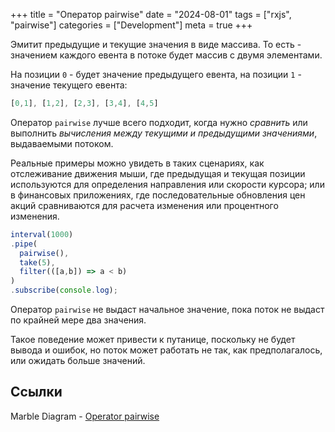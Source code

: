 +++
title = "Оператор pairwise"
date = "2024-08-01"
tags = ["rxjs", "pairwise"]
categories = ["Development"]
meta = true
+++

Эмитит предыдущие и текущие значения в виде массива. То есть - значением каждого евента в потоке будет массив с двумя элементами.

На позиции `0` - будет значение предыдущего евента, на позиции `1` - значение текущего евента:

```typescript
[0,1], [1,2], [2,3], [3,4], [4,5]
```

Оператор `pairwise` лучше всего подходит, когда нужно _сравнить_ или выполнить _вычисления между текущими и предыдущими значениями_, выдаваемыми потоком.

Реальные примеры можно увидеть в таких сценариях, как отслеживание движения мыши, где предыдущая и текущая позиции используются для определения направления или скорости курсора; или в финансовых приложениях, где последовательные обновления цен акций сравниваются для расчета изменения или процентного изменения.

```typescript
interval(1000)
.pipe(
  pairwise(),
  take(5),
  filter(([a,b]) => a < b)
)
.subscribe(console.log);
```

Оператор `pairwise` не выдаст начальное значение, пока поток не выдаст по крайней мере два значения.

Такое поведение может привести к путанице, поскольку не будет вывода и ошибок, но поток может работать не так, как предполагалось, или ожидать больше значений.

## Ссылки

Marble Diagram - [Operator pairwise](https://rxjs.dev/api/operators/pairwise)